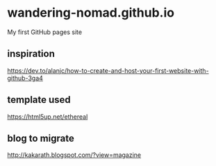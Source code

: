 # wandering-nomad.github.io
My first GitHub pages site
## inspiration
https://dev.to/alanjc/how-to-create-and-host-your-first-website-with-github-3ga4
## template used
https://html5up.net/ethereal
## blog to migrate
http://kakarath.blogspot.com/?view=magazine